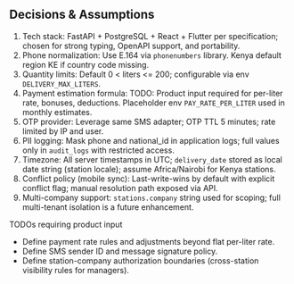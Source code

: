 ## Decisions & Assumptions

1) Tech stack: FastAPI + PostgreSQL + React + Flutter per specification; chosen for strong typing, OpenAPI support, and portability.
2) Phone normalization: Use E.164 via `phonenumbers` library. Kenya default region KE if country code missing.
3) Quantity limits: Default 0 < liters <= 200; configurable via env `DELIVERY_MAX_LITERS`.
4) Payment estimation formula: TODO: Product input required for per-liter rate, bonuses, deductions. Placeholder env `PAY_RATE_PER_LITER` used in monthly estimates.
5) OTP provider: Leverage same SMS adapter; OTP TTL 5 minutes; rate limited by IP and user.
6) PII logging: Mask phone and national_id in application logs; full values only in `audit_logs` with restricted access.
7) Timezone: All server timestamps in UTC; `delivery_date` stored as local date string (station locale); assume Africa/Nairobi for Kenya stations.
8) Conflict policy (mobile sync): Last-write-wins by default with explicit conflict flag; manual resolution path exposed via API.
9) Multi-company support: `stations.company` string used for scoping; full multi-tenant isolation is a future enhancement.

TODOs requiring product input
- Define payment rate rules and adjustments beyond flat per-liter rate.
- Define SMS sender ID and message signature policy.
- Define station-company authorization boundaries (cross-station visibility rules for managers).

